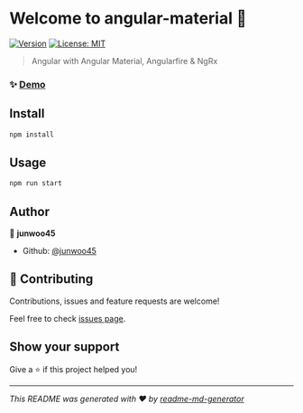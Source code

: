 # Welcome to angular-material 👋
[![Version](https://img.shields.io/npm/v/angular-material.svg)](https://www.npmjs.com/package/angular-material)
[![License: MIT](https://img.shields.io/badge/License-MIT-yellow.svg)](#)

> Angular with Angular Material, Angularfire & NgRx

### ✨ [Demo](https://ng-fitness-tracker-58607.firebaseapp.com/)

## Install

```sh
npm install
```

## Usage

```sh
npm run start
```

## Author

👤 **junwoo45**

* Github: [@junwoo45](https://github.com/junwoo45)

## 🤝 Contributing

Contributions, issues and feature requests are welcome!

Feel free to check [issues page](https://github.com/JUNWOO45/angular_material_firebase/issues).

## Show your support

Give a ⭐️ if this project helped you!


***
_This README was generated with ❤️ by [readme-md-generator](https://github.com/kefranabg/readme-md-generator)_